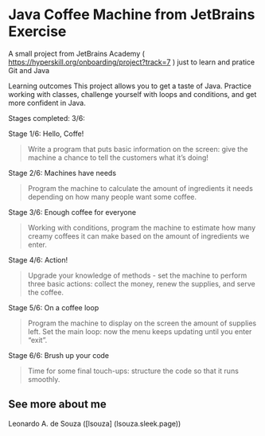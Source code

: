 # Java Coffee Machine from JetBrains Exercise
A small project from JetBrains Academy ( https://hyperskill.org/onboarding/project?track=7 ) just to learn and pratice Git and Java

Learning outcomes
This project allows you to get a taste of Java. Practice working with classes, challenge yourself with loops and conditions, and get more confident in Java.

Stages completed: 3/6:

Stage 1/6: Hello, Coffe!
>Write a program that puts basic information on the screen: give the machine a chance to tell the customers what it’s doing!

Stage 2/6: Machines have needs
>Program the machine to calculate the amount of ingredients it needs depending on how many people want some coffee.

Stage 3/6: Enough coffee for everyone
>Working with conditions, program the machine to estimate how many creamy coffees it can make based on the amount of ingredients we enter.

Stage 4/6: Action!
>Upgrade your knowledge of methods - set the machine to perform three basic actions: collect the money, renew the supplies, and serve the coffee.

Stage 5/6: On a coffee loop
>Program the machine to display on the screen the amount of supplies left. Set the main loop: now the menu keeps updating until you enter “exit”.

Stage 6/6: Brush up your code
>Time for some final touch-ups: structure the code so that it runs smoothly.

## See more about me

Leonardo A. de Souza ([lsouza] (lsouza.sleek.page))
